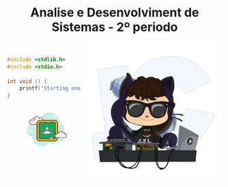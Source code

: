 <h1 align="center">Analise e Desenvolviment de Sistemas - 2º periodo</h1>

<div align="left" widht="100">
    <img align="right" src="./.github/catstello.png" width="325" alt="octodex-img" title="octodex">

<br>

```C
#include <stdlib.h>
#include <stdio.h>

int void () {
    printf("Starting one more step!");
}
```
</div>

<br>

<footer align="center">
    <a href="https://drive.google.com/drive/folders/1Kv6r1qK_HkORfAb3gOhMBlyFxA9_zZwKfuglvvS9q9Nss53VPfSz1Sg2NlBOjaU75iDZ8WIv?usp=sharing" align="center" target="_blank">
        <img src=".github/classroom.png" width="100" align="center">
    </a>
</footer>
